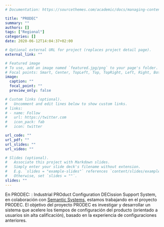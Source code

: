 ```yaml
---
# Documentation: https://sourcethemes.com/academic/docs/managing-content/

title: "PRODEC"
summary: ""
authors: []
tags: ["Regional"]
categories: []
date: 2020-06-12T14:04:37+02:00

# Optional external URL for project (replaces project detail page).
external_link: ""

# Featured image
# To use, add an image named `featured.jpg/png` to your page's folder.
# Focal points: Smart, Center, TopLeft, Top, TopRight, Left, Right, BottomLeft, Bottom, BottomRight.
image:
  caption: ""
  focal_point: ""
  preview_only: false

# Custom links (optional).
#   Uncomment and edit lines below to show custom links.
# links:
# - name: Follow
#   url: https://twitter.com
#   icon_pack: fab
#   icon: twitter

url_code: ""
url_pdf: ""
url_slides: ""
url_video: ""

# Slides (optional).
#   Associate this project with Markdown slides.
#   Simply enter your slide deck's filename without extension.
#   E.g. `slides = "example-slides"` references `content/slides/example-slides.md`.
#   Otherwise, set `slides = ""`.
slides: ""
---
```


En PRODEC: : Industrial PROduct Configuration DECission Support System, en colaboración con [Semantic Systems](https://www.semantic-systems.com/), estamos trabajando en el proyecto PRODEC. El objetivo del proyecto PRODEC es investigar y desarrollar un sistema que acelere los tiempos de configuración del producto (orientado a usuarios sin alta calificación), basado en la experiencia de configuraciones anteriores.